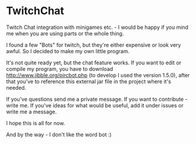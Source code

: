 # TwitchChat
Twitch Chat integration with minigames etc. - I would be happy if you mind me when you are using parts or the whole thing.

I found a few "Bots" for twitch, but they're either expensive or look very awful. So I decided to make my own little program.

It's not quite ready yet, but the chat feature works. If you want to edit or compile my program, you have to download http://www.jibble.org/pircbot.php (to develop I used the version 1.5.0), after that you've to reference this external jar file in the project where it's needed.

If you've questions send me a private message. If you want to contribute - write me. If you've ideas for what would be useful, add it under issues or write me a message.

I hope this is all for now.

And by the way - 
I don't like the word bot :)
